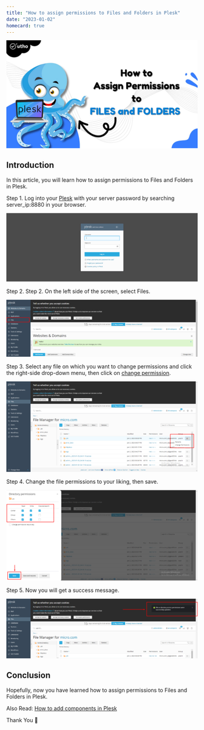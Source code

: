 ```yaml
---
title: "How to assign permissions to Files and Folders in Plesk"
date: "2023-01-02"
homecard: true
---
```


![How to assign permissions to Files and Folders in Plesk](images/How-to-assign-permissions-to-Files-and-Folders-in-Plesk_utho.jpg)

## Introduction

In this article, you will learn how to assign permissions to Files and Folders in Plesk.

Step 1. Log into your [Plesk](https://en.wikipedia.org/wiki/Plesk) with your server password by searching server\_ip:8880 in your browser.

![permissions to Files and Folders in Plesk.](images/image-679-1024x367.png)

Step 2. Step 2. On the left side of the screen, select Files. 

![command output](images/image-702-1024x304.png)

Step 3. Select any file on which you want to change permissions and click the right-side drop-down menu, then click on [change permission](https://utho.com/docs/tutorial/how-to-change-your-plesk-password/).

![permissions to Files and Folders in Plesk.](images/image-704-1024x484.png)

Step 4. Change the file permissions to your liking, then save. 

![command output](images/image-705-1024x483.png)

Step 5. Now you will get a success message.

![command output](images/image-706-1024x319.png)

## Conclusion

Hopefully, now you have learned how to assign permissions to Files and Folders in Plesk.

Also Read: [How to add components in Plesk](https://utho.com/docs/tutorial/how-to-add-or-remove-components-in-plesk/)

Thank You 🙂
